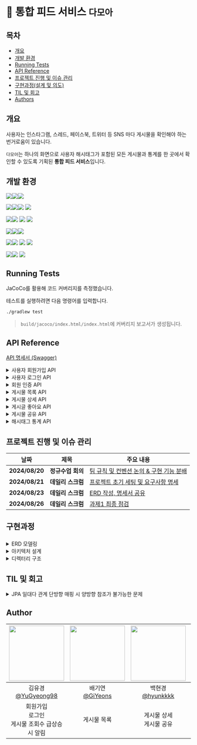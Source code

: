 # 📰 통합 피드 서비스 `다모아`

## 목차

- [개요](#개요)
- [개발 환경](#skils)
- [Running Tests](#running-tests)
- [API Reference](#api-reference)
- [프로젝트 진행 및 이슈 관리](#프로젝트-진행-및-이슈-관리)
- [구현과정(설계 및 의도)](#구현과정설계-및-의도)
- [TIL 및 회고](#til-및-회고)
- [Authors](#authors)

## 개요

사용자는 인스타그램, 스레드, 페이스북, 트위터 등 SNS 마다 게시물을 확인해야 하는 번거로움이 있습니다.

`다모아`는 하나의 화면으로 사용자 해시태그가 포함된 모든 게시물과 통계를 한 곳에서 확인할 수 있도록 기획된 **통합 피드 서비스**입니다.

## 개발 환경

<img src="https://img.shields.io/badge/Language-%23121011?style=for-the-badge"><img src="https://img.shields.io/badge/java-007396?style=for-the-badge&logo=OpenJDK&logoColor=white"><img src="https://img.shields.io/badge/17-515151?style=for-the-badge">

<img src="https://img.shields.io/badge/Framework-%23121011?style=for-the-badge"><img src="https://img.shields.io/badge/springboot-6DB33F?style=for-the-badge&logo=springboot&logoColor=white"><img src="https://img.shields.io/badge/3.3.2-515151?style=for-the-badge"> <img src="https://img.shields.io/badge/Spring Security-6DB33F?style=for-the-badge&logo=Spring Security&logoColor=white">

<img src="https://img.shields.io/badge/Database-%23121011?style=for-the-badge"><img src="https://img.shields.io/badge/MySQL-4479A1?style=for-the-badge&logo=MySQL&logoColor=white"> <img src="https://img.shields.io/badge/JPA-6DB33F?style=for-the-badge&logo=&logoColor=white"> <img src="https://img.shields.io/badge/querydsl-6DB33F?style=for-the-badge&logo=&logoColor=white">

<img src="https://img.shields.io/badge/Build-%23121011?style=for-the-badge"><img src="https://img.shields.io/badge/Gradle-02303A?style=for-the-badge&logo=Gradle&logoColor=white"><img src="https://img.shields.io/badge/8.8-515151?style=for-the-badge">

<img src="https://img.shields.io/badge/Deployment-%23121011?style=for-the-badge"><img src="https://img.shields.io/badge/aws%20EC2-FF9900?style=for-the-badge&logo=Amazon%20EC2&logoColor=white"> <img src="https://img.shields.io/badge/flyway-CC0200?style=for-the-badge&logo=flyway&logoColor=white"> <img src="https://img.shields.io/badge/aws rds-527FFF?style=for-the-badge&logo=amazonrds&logoColor=white">

<img src="https://img.shields.io/badge/version control-%23121011?style=for-the-badge"><img src="https://img.shields.io/badge/git-F05032?style=for-the-badge&logo=git&logoColor=white"> <img src="https://img.shields.io/badge/github-181717?style=for-the-badge&logo=github&logoColor=white">

## Running Tests

JaCoCo를 활용해 코드 커버리지를 측정했습니다.

테스트를 실행하려면 다음 명령어를 입력합니다.

```bash
./gradlew test
```

> `build/jacoco/index.html/index.html`에 커버리지 보고서가 생성됩니다.

## API Reference

[API 명세서 (Swagger)](http://43.202.246.107:8080/swagger-ui/index.html)

<details>
<summary>사용자 회원가입 API</summary>

> 사용자는 계정, 이메일, 비밀번호로 회원가입이 가능합니다.

```java
POST /api/v1/members/register
```

#### Request

```json
{
  "account": "tenten",
  "email": "tenten@gmail.com",
  "password": "password12!"
}
```

| Field      | Type     | Description |
| ---------- | -------- | ----------- |
| `account`  | `string` | 계정        |
| `email`    | `string` | 이메일      |
| `password` | `string` | 비밀번호    |

#### Response

**1. 201 Created**

```json
HTTP/1.1 201
Content-Type: application/json

{
  "memberId": "7c7d11e1-ae2e-4dfb-a6bb-b106bc007136"
}
```

| Field      | Type     | Description |
| ---------- | -------- | ----------- |
| `memberId` | `string` | UUID        |

**2. 400 Bad Request**

```json
HTTP/1.1 400
Content-Type: application/json

{
  "message": "잘못된 요청입니다. 입력값을 확인하고 다시 시도해주세요.",
  "detail": [
    "계정은 1~50자만 가능합니다.",
    "계정은 필수 입력입니다.",
    "이메일은 1~100자만 가능합니다.",
    "이메일은 필수 입력입니다.",
    "올바른 이메일 형식을 입력해 주세요.",
    "비밀번호는 필수 입력입니다.",
    "비밀번호는 1) 최소 10자 이상, 2) 숫자/문자/특수문자(!@#$%^&*) 중 2가지 이상 포함, 3) 3회 이상 연속되는 문자를 사용할 수 없습니다."
  ]
}
```

**3. 409 Conflict**

```json
HTTP/1.1 409
Content-Type: application/json

{
  "message": "이미 사용중인 계정입니다."
}
```

</details>

<details>
<summary>사용자 로그인 API</summary>

> 사용자는 계정, 비밀번호로 로그인이 가능하고, 로그인이 성공하면 JWT가 발급됩니다.

```java
POST /api/v1/members/login
```

#### Request

```json
{
  "account": "tenten",
  "password": "password12!"
}
```

| Field      | Type     | Description |
| ---------- | -------- | ----------- |
| `account`  | `string` | 계정        |
| `password` | `string` | 비밀번호    |

#### Response

**1. 200 Ok**

```json
HTTP/1.1 200
Content-Type: application/json

{
  "account": "tenten",
  "accessToken": "eyJhbGciOiJIUzM4NCJ9.eyJzdWIiOiJ0ZW50ZW4yIiwicm9sZSI6IlBSRV9NRU1CRVIiLCJhY2NvdW50IjoidGVudGVuMiIsImlhdCI6MTcyNDU5NTI3NiwiZXhwIjoxNzI4MTk1Mjc2fQ.kHK0gWjmKkJSjJCWCnoSmP3pGnT5O9OWOf74iQ-yupl7TzenIEXJvzu00UT0dxYq",
  "refreshToken": "eyJhbGciOiJIUzM4NCJ9.eyJleHAiOjI5MzQxOTUyNzZ9.mzsurji239LQi8mVYlW_f6Flld9zt36Sh5X9J2RamlymONrRjek13inUabyB4KO8"
}
```

| Field          | Type     | Description       |
| -------------- | -------- | ----------------- |
| `account`      | `string` | 계정              |
| `accessToken`  | `string` | JWT 액세스 토큰   |
| `refreshToken` | `string` | JWT 리프레시 토큰 |

**2. 400 Bad Request**

```json
HTTP/1.1 400
Content-Type: application/json

{
  "message": "잘못된 요청입니다. 입력값을 확인하고 다시 시도해주세요.",
  "detail": [
    "계정은 필수 입력입니다.",
    "비밀번호는 필수 입력입니다."
  ]
}
```

**3. 401 Unauthorized**

```json
HTTP/1.1 401
Content-Type: application/json

{
  "message": "존재하지 않는 계정입니다."
}
```

```json
HTTP/1.1 401
Content-Type: application/json

{
  "message": "비밀번호를 잘못 입력했습니다."
}
```

**4. 403 Forbidden**

```json
HTTP/1.1 403
Content-Type: application/json

{
  "message": "서비스 회원이 아닙니다. 이메일 인증을 먼저 해주세요."
}
```

</details>

<details>
<summary>회원 인증 API</summary>

> 사용자는 발송된 인증코드 인증 절차를 통해 회원가입을 완료할 수 있다

```java
POST /api/v1/members/verify
```

#### Request

| Parameter  | Type     | Default Value | Description                                                                                                   |
| :--------- | :------- | :------------ | :------------------------------------------------------------------------------------------------------------ |
| `account`  | `String` | 필수 값       | 계정 중복 불가                                                                                                |
| `email`    | `String` | 필수 값       | email 형식 일치                                                                                               |
| `password` | `String` | 필수 값       | 1. 최소 10자 이상, 2. 숫자/문자/특수문자(!@#$%^&\*) 중 2가지 이상 포함, 3) 3회 이상 연속되는 문자를 사용 불가 |
| `code`     | `String` | 필수 값       | 6자리 랜덤 코드                                                                                               |

#### Response

200 OK

```json
HTTP/1.1 201
Content-Type: application/json

{
    "message": "가입되었습니다."
}
```

- 400 Bad Request

```json
HTTP/1.1 400
Content-Type: application/json

{
    "message": "인증 코드가 일치하지 않습니다."
}
```

- 404 Not Found

```json
HTTP/1.1 404
Content-Type: application/json

{
    "message": "사용자 정보를 찾을 수 없습니다."
}
```

```json
HTTP/1.1 404
Content-Type: application/json

{
    "message": "발급된 인증 코드가 존재하지 않습니다."
}
```

</details>

<details>
<summary>게시물 목록 API</summary>

> 유저는 해시태그, 타입, 검색어를 활용해 게시물 목록을 조회할 수 있습니다.

- 게시물 목록은 요청한 기준에 따라 정렬된 형태로 반환합니다.
- 페이지 당 개수 및 원하는 페이지를 지정할 수 있습니다.

#### Request

```java
GET /api/v1/posts
```

| Parameter    | Type     | Default Value           | Description                                                                                   |
| :----------- | :------- | :---------------------- | :-------------------------------------------------------------------------------------------- |
| `hashtag`    | `string` | 사용자 account          | 1건의 해시태그로, 정확히 일치하는 값만 검색함.                                                |
| `type`       | `string` | X (미입력 시 모든 타입) | 게시물의 유형으로,SNS 플랫폼을 의미함. 'INSTAGRAM', 'TWITTER','Threads', 'FACEBOOK' 사용 가능 |
| `order-by`   | `string` | `created_at`            | 정렬 기준. `created_at`,`updated_at`,`like_count`,`share_count`,`view_count` 사용 가능        |
| `order`      | `string` | `desc`                  | 정렬 순서. `asc`, `desc` 사용 가능                                                            |
| `search-by`  | `string` | `title,content`         | 검색 기준. `title`, `content`, `title,content` 사용 가능                                      |
| `search`     | `string` | X                       | `search_by`에서 검색할 키워드로 유저가 입력한다. 해당 문자가 포함된 게시글 검색               |
| `page-count` | `int`    | 10                      | 페이지당 개수                                                                                 |
| `page`       | `int`    | 0                       | 조회하려는 페이지 지정                                                                        |

#### Response

```json
HTTP/1.1 200
Content-Type: application/json

[{
    "id": 11,
    "contentId": "b8aa5ee0-3c40-40db-9a47-83ac00c1003b",
    "type": "FACEBOOK",
    "title": "가족과 함께한 피크닉",
    "content": "주말에 가족들과 공원에서 즐거운 시간",
    "viewCount": 40,
    "likeCount": 25,
    "shareCount": 8
},
...
{
    "id": 14,
    "contentId": "091fa89a-2b1d-4153-b861-90e60c7737fb",
    "type": "FACEBOOK",
    "title": "주말 드라이브",
    "content": "이번 주말엔 산으로 드라이브 다녀왔습",
    "viewCount": 63,
    "likeCount": 35,
    "shareCount": 12
}]
```

| Parameter    | Type     | Description      |
| :----------- | :------- | :--------------- |
| `id`         | `string` | 게시물 id        |
| `contentId`  | `string` | SNS 고유식별값   |
| `title`      | `string` | 제목             |
| `content`    | `string` | 내용 (20자 제한) |
| `viewCount`  | `string` | 조회수           |
| `likeCount`  | `string` | 좋아요수         |
| `shareCount` | `string` | 공유수           |

</details>

<details>
<summary>게시물 상세 API</summary>

> 사용자는 게시물 id로 게시물의 상세 정보를 조회할 수 있습니다.

```java
GET /api/v1/posts/{postId}/detail
```

#### request

| Parameter | Type     | Default Value | Description |
| :-------- | :------- | :------------ | :---------- |
| `postId`  | `Number` | 필수 값       | 게시물 id   |

#### response

- 200 OK

```json
HTTP/1.1 200
Content-Type: application/json

{
    "createdAt": "2024-08-07T02:15:00",
    "updatedAt": "2024-08-26T19:56:48.5413289",
    "id": 2,
    "contentId": "69d99bba-6231-11ef-b22e-027a06169877",
    "type": "TWITTER",
    "title": "새벽 감성 🌙",
    "content": "잠이 안 와서 트윗 남겨봐요. 여러분도 좋은 밤 되세요.",
    "viewCount": 7,
    "likeCount": 3,
    "shareCount": 4
}
```

</details>

<details>
<summary>게시글 좋아요 API</summary>

> 사용자는 게시글 목록에 특정 게시글에 좋아요를 누를 수 있습니다.

```java
POST /api/v1/posts/{postId}
```

#### Request

| Parameter | Type     | Default Value | Description      |
| :-------- | :------- | :------------ | :--------------- |
| `postId`  | `Number` | 필수 값       | 특정 글의 식별값 |

#### Response

- 200 OK

```json
HTTP/1.1 200
Content-Type: application/json

{
    "message": "좋아요 처리되었습니다."
}
```

- 404 Not Found

```json
HTTP/1.1 404
Content-Type: application/json

{
    "message": "게시글이 존재하지 않습니다."
}
```

</details>

<details>
<summary>게시물 공유 API</summary>

> 사용자는 게시물을 다른 SNS로 공유할 수 있습니다.

```java
PATCH /api/v1/posts/{postId}/share
```

#### Request

| Parameter | Type     | Default Value | Description |
| :-------- | :------- | :------------ | :---------- |
| `postId`  | `Number` | 필수 값       | 게시물 id   |

#### Response

- 200 OK

```json
HTTP/1.1 200
Content-Type: application/json

{
    "message" : "게시물 공유에 성공했습니다."
}
```

- 400 Bad Request

```json
HTTP/1.1 400
Content-Type: application/json

{
    "message" : "잘못된 요청입니다. 입력값을 확인하고 다시 시도해주세요."
}
```

</details>

<details>
<summary>해시태그 통계 API</summary>

> 유저는 본인 계정명 또는 특정 해시태그 일자별, 시간별 게시물 갯수 통계를 확인할 수 있습니다.

```java
GET /api/v1/hashtags/stat?
hashtag=tenten&
unit=DATE&
metric=COUNT&
start=2024-08-01T00:00:00&
end=2024-08-31T23:59:59
```

#### Request

| Parameter | Type     | Default Value | Description                                                         |
| :-------- | :------- | :------------ | :------------------------------------------------------------------ |
| `hashtag` | `string` | 필수 값       | 1건의 해시태그로, 정확히 일치하는 값만 검색                         |
| `unit`    | `string` | 필수 값       | `DATE`, `HOUR` 사용 가능                                            |
| `start`   | `date`   | 필수 값       | `yyyy-MM-ddTHH:mm:ss`과 같은 날짜 형식이며, 조회 기준 시작일을 의미 |
| `end`     | `date`   | 필수 값       | `yyyy-MM-ddTHH:mm:ss`과 같은 날짜 형식이며, 조회 기준 종료일을 의미 |
| `metric`  | `string` | 필수 값       | `COUNT`, `VIEW_COUNT`, `LIKE_COUNT`, `SHARE_COUNT` 사용 가능        |

#### Response

```json
HTTP/1.1 200
Content-Type: application/json

[{
    "date": "2024-08-02T00:00:00",
    "value": 48
},
{
    "date": "2024-08-04T00:00:00",
    "value": 60
},
...
{
    "date": "2024-08-30T00:00:00",
    "value": 2064
},
{
    "date": "2024-08-31T00:00:00",
    "value": 3552
}]
```

| Parameter | Type     | Description          |
| :-------- | :------- | :------------------- |
| `date`    | `string` | 통계에 해당하는 일자 |
| `value`   | `number` | 통계 값              |

</details>

## 프로젝트 진행 및 이슈 관리

| 날짜           | 제목              | 주요 내용                                                                                                     |
| -------------- | ----------------- | ------------------------------------------------------------------------------------------------------------- |
| **2024/08/20** | **정규수업 회의** | [팀 규칙 및 컨벤션 논의 & 구현 기능 분배](https://www.notion.so/sebel/7ab88d2b8b174672b6f50e290765be3c?pvs=4) |
| **2024/08/21** | **데일리 스크럼** | [프로젝트 초기 세팅 및 요구사항 명세](https://www.notion.so/sebel/fff33e3d6c1e80548e26d315a8b58b33?pvs=4)     |
| **2024/08/23** | **데일리 스크럼** | [ERD 작성, 명세서 공유](https://www.notion.so/sebel/ERD-698074ffa75e4d7697d8fe98bc10e32e?pvs=4)               |
| **2024/08/26** | **데일리 스크럼** | [과제1 최종 점검](https://www.notion.so/sebel/1-db40193fa362444b8b7e34a69a59beed?pvs=4)                       |

## 구현과정

###

<details>
<summary>ERD 모델링</summary>

![damoa_erd](https://github.com/user-attachments/assets/3787647c-80b5-42a4-bf4d-a1a10ac6ce87)

- post(게시물)
  - 외부 SNS의 게시물 데이터
  - 게시물을 외부 SNS에서 가져와야 하지만, DB에 값이 존재한다고 가정하고 구현
- hashtag(해시태그)
  - 게시물에 달린 복수의 해시태그 데이터
  - 게시물(post)와 해시태그(hashtag)의 관계는 다대다이지만, 중간 테이블을 거치지 않고 일대다 관계로 단순화하여 성능 최적화
- interaction_history(상호작용 이력)
  - 상호작용 이력 통계에 필요한 일자에 따른 조회, 좋아요, 공유를 이력으로 관리
  - 조회수, 좋아요 수, 공유 수 등의 값을 효율적으로 조회하기 위해, 상호작용 이력 외에 게시물 테이블에도 해당 통계 값을 속성으로 추가 관리
- member (사용자)
  - 서비스에 등록한 사용자
  - 검증된 사용자와 검증되지 않은 사용자를 구별하기 위해 role 속성으로 판단 (`PER_MEMBER`, `MEMBER`)
- verification_code (인증 번호)
  - 사용자 이메일 검증에 사용되는 인증 번호

</details>
<details>
<summary>아키텍처 설계</summary>

- 도메인 주도 설계(DDD) 기반의 계층형 아키텍처
  - 프로젝트의 규모가 크지 않기 때문에, 복잡한 아키텍처보다 간단하면서도 효과적인 계층형 아키텍처를 선택
  - 팀원 간 역할 분담이 용이하고, 도메인 로직의 명확한 구현을 위해 DDD 기반의 도메인 패키지 분리

</details>
<details>
<summary>디렉터리 구조</summary>

```plain
├── 📂 server
│   ├── 📂 common
│   │   ├── 📂 config
│   │   ├── 📂 exception
│   │   ├── 📂 model
│   │   └── 📂 util
│   ├── 📂 member
│   │   ├── 📂 controller
│   │   ├── 📂 domain
│   │   ├── 📂 repository
│   │   └── 📂 service
│   ├── 📂 hashtag
│   ├── 📂 interaction
│   ├── 📂 post
│   ├── 📂 stat
│   └── 📂 verifiaction
```

</details>

## TIL 및 회고

<details>
<summary>JPA 일대다 관계 단방향 매핑 시 양방향 참조가 불가능한 문제</summary>

&nbsp;

테이블 사이에는 양방향, 단방향 개념이 없지만, JPA에서는 양쪽 테이블에서 annotation을 설정해 주어야 테이블 간의 관계를 맺어줄 수 있다.

단방향일 경우 한쪽에서만 관계를 참조해 조회할 수 있으므로, 양방향으로 조회를 해야 한다면 양 테이블에 관계 매핑을 해주어야 한다.

기존의 Post와 Hashtag는 1:N 관계로, Hashtag Entity에 `@ManyToOne` 단방향 관계는 설정되어 있었으나 Post에는 설정이 되어있지 않았다.

Post에서 Hashtag를 조회하기 위해 다음 코드를 추가했다.

```java
@OneToMany(mappedBy = "post", fetch = FetchType.LAZY)
private List<Hashtag> hashtags;
```

</details>

## Author

| <img src="https://avatars.githubusercontent.com/u/58517873?v=4" width="150" height="150"/> | <img src="https://avatars.githubusercontent.com/u/65033360?v=4" width="150" height="150"/> | <img src="https://avatars.githubusercontent.com/u/114724461?s=400&v=4" width="150" height="150"/> | <img src="https://avatars.githubusercontent.com/u/83827023?v=4" width="150" height="150"/> | <img src="https://avatars.githubusercontent.com/u/148259495?v=4" width="150" height="150"/> |
| :----------------------------------------------------------------------------------------: | :----------------------------------------------------------------------------------------: | :-----------------------------------------------------------------------------------------------: | :----------------------------------------------------------------------------------------: | :-----------------------------------------------------------------------------------------: |
|                  김유경<br/>[@YuGyeong98](https://github.com/YuGyeong98)                   |                     배기연<br/>[@GiYeons](https://github.com/GiYeons)                      |                        백현경<br/>[@hyunkkkk](https://github.com/hyunkkkk)                        |                        이찬미<br/>[@05AM](https://github.com/05AM)                         |                     최유림<br/>[@Yuurim98](https://github.com/Yuurim98)                     |
|                  회원가입<br/> 로그인 <br/> 게시물 조회수 급상승 시 알림                   |                                        게시물 목록                                         |                                   게시물 상세 <br/>게시물 공유                                    |                                  통계 <br/>인기 해시태그                                   |                              회원가입 승인 <br/>게시물 좋아요                               |
